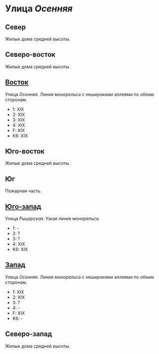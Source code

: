 # Улица *Осенняя*

## Север

Жилые дома средней высоты.

## Северо-восток

Жилые дома средней высоты.

## [Восток](./10530045.md)

Улица *Осенняя*.
Линия монорельса с неширокими аллеями по обеим сторонам.

* 1:    XIX
* 2:    XIX
* 3:    XIX
* 4:    XIX
* F:    XIX
* K6:   XIX

## Юго-восток

Жилые дома средней высоты.

## Юг

Пожарная часть.

## [Юго-запад](./10515050.md)

Улица *Рыцарская*.
Узкая линия монорельса.

* 1:    -
* 2:    ?
* 3:    ?
* 4:    XIX
* K6:   XIX

## [Запад](./10510045.md)

Улица *Осенняя*.
Линия монорельса с неширокими аллеями по обеим сторонам.

* 1:    XIX
* 2:    XIX
* 3:    ?
* 4:    -
* F:    XIX
* K6:   -

## Северо-запад

Жилые дома средней высоты.
